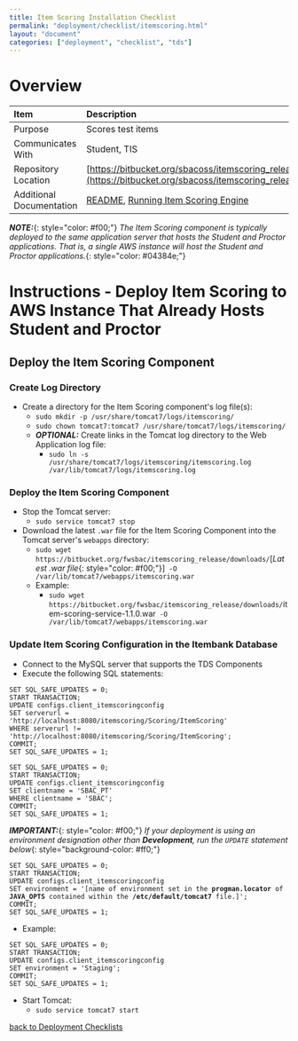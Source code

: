 ```yaml
---
title: Item Scoring Installation Checklist
permalink: "deployment/checklist/itemscoring.html"
layout: "document"
categories: ["deployment", "checklist", "tds"]
---
```


# Overview

| Item | Description |
|:-----|:------------|
| Purpose | Scores test items |
| Communicates With | Student, TIS |
| Repository Location | [https://bitbucket.org/sbacoss/itemscoring_release](https://bitbucket.org/sbacoss/itemscoring_release) |
| Additional Documentation | [README](https://bitbucket.org/sbacoss/itemscoring_release/src/50919ffcdb29d6f5bb42b65433de90971a0b8c7f/README.md?fileviewer=file-view-default), [Running Item Scoring Engine](https://bitbucket.org/sbacoss/itemscoring_release/src/50919ffcdb29d6f5bb42b65433de90971a0b8c7f/docs/?at=default) |

***NOTE:***{: style="color: #f00;"} *The Item Scoring component is typically deployed to the same application server that hosts the Student and Proctor applications.  That is, a single AWS instance will host the Student and Proctor applications.*{: style="color: #04384e;"}

# Instructions - Deploy Item Scoring to AWS Instance That Already Hosts Student and Proctor

## Deploy the Item Scoring Component

### Create Log Directory
* Create a directory for the Item Scoring component's log file(s):
  * `sudo mkdir -p /usr/share/tomcat7/logs/itemscoring/`
  * `sudo chown tomcat7:tomcat7 /usr/share/tomcat7/logs/itemscoring/`
  * ***OPTIONAL:***  Create links in the Tomcat log directory to the Web Application log file:
    * `sudo ln -s /usr/share/tomcat7/logs/itemscoring/itemscoring.log /var/lib/tomcat7/logs/itemscoring.log`

### Deploy the Item Scoring Component
* Stop the Tomcat server:
  * `sudo service tomcat7 stop`
* Download the latest `.war` file for the Item Scoring Component into the Tomcat server's `webapps` directory:
  * `sudo wget https://bitbucket.org/fwsbac/itemscoring_release/downloads/`[*Latest .war file*{: style="color: #f00;"}]` -O /var/lib/tomcat7/webapps/itemscoring.war`
  * Example:
    * `sudo wget https://bitbucket.org/fwsbac/itemscoring_release/downloads/`<span class="placeholder-example">item-scoring-service-1.1.0.war</span>` -O /var/lib/tomcat7/webapps/itemscoring.war`

### Update Item Scoring Configuration in the Itembank Database
* Connect to the MySQL server that supports the TDS Components
* Execute the following SQL statements:

~~~~
SET SQL_SAFE_UPDATES = 0;
START TRANSACTION;
UPDATE configs.client_itemscoringconfig
SET serverurl = 'http://localhost:8080/itemscoring/Scoring/ItemScoring'
WHERE serverurl != 'http://localhost:8080/itemscoring/Scoring/ItemScoring';
COMMIT;
SET SQL_SAFE_UPDATES = 1;

SET SQL_SAFE_UPDATES = 0;
START TRANSACTION;
UPDATE configs.client_itemscoringconfig
SET clientname = 'SBAC_PT'
WHERE clientname = 'SBAC';
COMMIT;
SET SQL_SAFE_UPDATES = 1;
~~~~

***IMPORTANT:***{: style="color: #f00;"} *If your deployment is using an environment designation other than **Development**, run the `UPDATE` statement below*{: style="background-color: #ff0;"}

<div class="highlighter-rouge">
<pre class="highlight">
<code>SET SQL_SAFE_UPDATES = 0;
START TRANSACTION;
UPDATE configs.client_itemscoringconfig
SET environment = '[<span class="placeholder">name of environment set in the <strong>progman.locator</strong> of <strong>JAVA_OPTS</strong> contained within the <strong>/etc/default/tomcat7</strong> file.</span>]';
COMMIT;
SET SQL_SAFE_UPDATES = 1;</code>
</pre>
</div>

* Example:

<div class="highlighter-rouge">
<pre class="highlight">
<code>SET SQL_SAFE_UPDATES = 0;
START TRANSACTION;
UPDATE configs.client_itemscoringconfig
SET environment = '<span class="placeholder-example">Staging</span>';
COMMIT;
SET SQL_SAFE_UPDATES = 1;</code>
</pre>
</div>

* Start Tomcat:
  * `sudo service tomcat7 start`

[back to Deployment Checklists](index.html)
